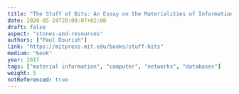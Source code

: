 ```yaml
---
title: "The Stuff of Bits: An Essay on the Materialities of Information"
date: 2020-05-24T20:09:07+02:00
draft: false
aspect: "stones-and-resources"
authors: ["Paul Dourish"]
link: "https://mitpress.mit.edu/books/stuff-bits"
medium: "book"
year: 2017
tags: ["material information", "computer", "networks", "databases"]
weight: 5
notReferenced: true
---
```

